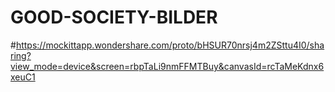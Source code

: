 # GOOD-SOCIETY-BILDER
#https://mockittapp.wondershare.com/proto/bHSUR70nrsj4m2ZSttu4I0/sharing?view_mode=device&screen=rbpTaLi9nmFFMTBuy&canvasId=rcTaMeKdnx6xeuC1

